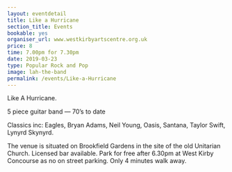 ```yaml
---
layout: eventdetail
title: Like a Hurricane
section_title: Events
bookable: yes
organiser_url: www.westkirbyartscentre.org.uk
price: 8
time: 7.00pm for 7.30pm
date: 2019-03-23
type: Popular Rock and Pop
image: lah-the-band
permalink: /events/Like-a-Hurricane
---
```


Like A Hurricane. 5 piece guitar band — 70’s to date Classics inc: Eagles, Bryan Adams, Neil Young, Oasis, Santana, Taylor Swift, Lynyrd Skynyrd.

The venue is situated on Brookfield Gardens in the site of the old Unitarian Church. Licensed bar available. Park for free after 6.30pm at West Kirby Concourse as no on street parking. Only 4 minutes walk away.
